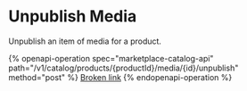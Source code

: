 # Unpublish Media

Unpublish an item of media for a product.

{% openapi-operation spec="marketplace-catalog-api" path="/v1/catalog/products/{productId}/media/{id}/unpublish" method="post" %}
[Broken link](broken-reference)
{% endopenapi-operation %}
